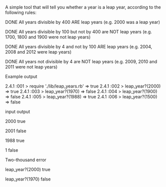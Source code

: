 A simple tool that will tell you whether a year is a leap year, according to the following rules:

DONE
All years divisible by 400 ARE leap years (e.g. 2000 was a leap year)

DONE
All years divisible by 100 but not by 400 are NOT leap years (e.g. 1700, 1800 and 1900 were not leap years)

DONE
All years divisible by 4 and not by 100 ARE leap years (e.g. 2004, 2008 and 2012 were leap years)

DONE
All years not divisible by 4 are NOT leap years (e.g. 2009, 2010 and 2011 were not leap years)

Example output

2.4.1 :001 > require './lib/leap_years.rb'
 => true
2.4.1 :002 > leap_year?(2000)
 => true
2.4.1 :003 > leap_year?(1970)
 => false
2.4.1 :004 > leap_year?(1900)
 => false
2.4.1 :005 > leap_year?(1988)
 => true
2.4.1 :006 > leap_year?(1500)
 => false


 input        output

 2000          true

 2001          false

 1988          true

 1             false

 Two-thousand  error

 leap_year?(2000)  true 

 leap_year?(1970)  false

